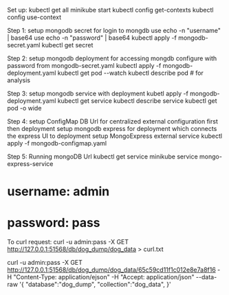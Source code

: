 
Set up: kubectl get all 
    minikube start
    kubectl config get-contexts
    kubectl config use-context <context-name>

Step 1: setup mongodb secret for login to mongdb
    use echo -n "username" | base64
    use echo -n "password" | base64
    kubectl apply -f mongodb-secret.yaml
    kubectl get secret

Step 2: setup mongodb deployment for accessing mongdb
    configure with password from mongodb-secret.yaml
    kubectl apply -f mongodb-deployment.yaml
    kubectl get pod --watch
    kubectl describe pod <pod-name> # for analysis

Step 3: setup mongodb service with deployment
    kubetl apply -f mongodb-deployment.yaml
    kubectl get service
    kubectl describe service <service-name>
    kubectl get pod -o wide

Step 4: setup ConfigMap DB Url for centralized external configuration first then deployment
    setup mongodb express for deployment which connects the express UI to deployment
    setup MongoExpress external service
    kubectl apply -f mongodb-configmap.yaml

Step 5: Running mongoDB Url
    kubectl get service
    minikube service mongo-express-service

# username: admin
# password: pass



To curl request:
curl -u admin:pass -X GET http://127.0.0.1:51568/db/dog_dump/dog_data > curl.txt


curl -u admin:pass -X GET http://127.0.0.1:51568/db/dog_dump/dog_data/65c59cd11f1c012e8e7a8f16
 -H "Content-Type: application/ejson" -H "Accept: application/json" --data-raw '{
    "database":"dog_dump",
    "collection":"dog_data",
}'